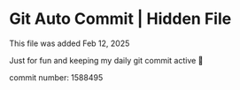 # Git Auto Commit | Hidden File

This file was added Feb 12, 2025

Just for fun and keeping my daily git commit active 🤪

commit number: 1588495
